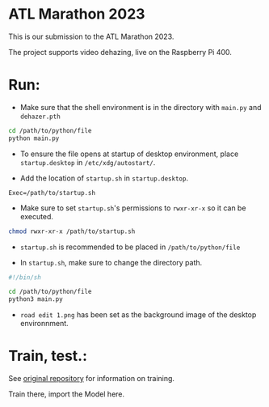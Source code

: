 # ATL Marathon 2023
This is our submission to the ATL Marathon 2023.

The project supports video dehazing, live on the Raspberry Pi 400.

# Run:
* Make sure that the shell environment is in the directory with `main.py` and `dehazer.pth`
```sh
cd /path/to/python/file
python main.py
```

* To ensure the file opens at startup of desktop environment, place `startup.desktop` in `/etc/xdg/autostart/`.

* Add the location of `startup.sh` in `startup.desktop`.
```.desktop
Exec=/path/to/startup.sh
```

* Make sure to set `startup.sh`'s permissions to `rwxr-xr-x` so it can be executed. 
```sh
chmod rwxr-xr-x /path/to/startup.sh
```

* `startup.sh` is recommended to be placed in `/path/to/python/file`

* In `startup.sh`, make sure to change the directory path.
```sh
#!/bin/sh

cd /path/to/python/file
python3 main.py
```

* `road edit 1.png` has been set as the background image of the desktop environnment.


# Train, test.:
See [original repository](https://github.com/MayankSingal/PyTorch-Image-Dehazing) for information on training.

Train there, import the Model here.
